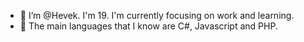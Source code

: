 - 👋 I’m @Hevek. I'm 19. I'm currently focusing on work and learning.
- 🌱 The main languages that I know are C#, Javascript and PHP.
